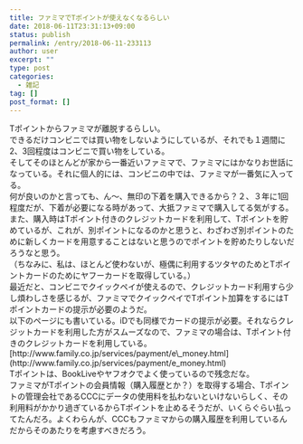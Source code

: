 ```yaml
---
title: ファミマでTポイントが使えなくなるらしい
date: 2018-06-11T23:31:13+09:00
status: publish
permalink: /entry/2018-06-11-233113
author: user
excerpt: ""
type: post
categories:
  - 雑記
tag: []
post_format: []
---
```


<div style="-en-clipboard: true;"><https://www.nikkei.com/article/DGXMZO30629220X10C18A5000000/></div><div> </div><div>Tポイントからファミマが離脱するらしい。</div><div>できるだけコンビニでは買い物をしないようにしているが、それでも１週間に2、3回程度はコンビニで買い物をしている。</div><div>そしてそのほとんどが家から一番近いファミマで、ファミマにはかなりお世話になっている。それに個人的には、コンビニの中では、ファミマが一番気に入ってる。</div><div>何が良いのかと言っても、ん〜、無印の下着を購入できるから？２、３年に1回程度だが、下着が必要になる時があって、大抵ファミマで購入してる気がする。</div><div>また、購入時はTポイント付きのクレジットカードを利用して、Tポイントを貯めているが、これが、別ポイントになるのかと思うと、わざわざ別ポイントのために新しくカードを用意することはないと思うのでポイントを貯めたりしないだろうなと思う。</div><div>（ちなみに、私は、ほとんど使わないが、極偶に利用するツタヤのためとTポイントカードのためにヤフーカードを取得している。）</div><div> </div><div>最近だと、コンビニでクイックペイが使えるので、クレジットカード利用すら少し煩わしさを感じるが、ファミマでクイックペイでTポイント加算をするにはTポイントカードの提示が必要のようだ。</div><div>以下のページにも書いている。iDでも同様でカードの提示が必要。それならクレジットカードを利用した方がスムーズなので、ファミマの場合は、Tポイント付きのクレジットカードを利用している。</div><div>[http://www.family.co.jp/services/payment/e\_money.html](http://www.family.co.jp/services/payment/e_money.html)</div><div> </div><div>Tポイントは、BookLiveやヤフオクでよく使っているので残念だな。</div><div>ファミマがTポイントの会員情報（購入履歴とか？）を取得する場合、Tポイントの管理会社であるCCCにデータの使用料を払わないといけないらしく、その利用料がかかり過ぎているからTポイントを止めるそうだが、いくらぐらい払ってたんだろ。よくわらんが、CCCもファミマからの購入履歴を利用しているんだからそのあたりを考慮すべきだろう。</div>
